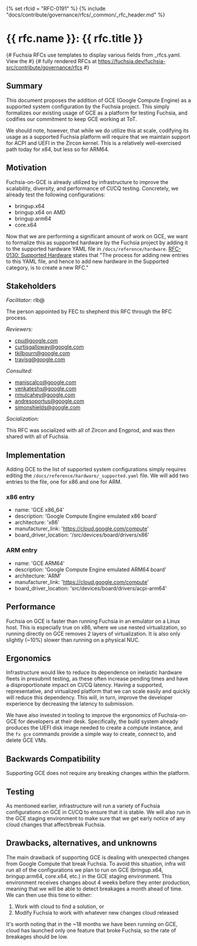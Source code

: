 <!-- Generated with `fx rfc` -->
<!-- mdformat off(templates not supported) -->
{% set rfcid = "RFC-0191" %}
{% include "docs/contribute/governance/rfcs/_common/_rfc_header.md" %}
# {{ rfc.name }}: {{ rfc.title }}
{# Fuchsia RFCs use templates to display various fields from _rfcs.yaml. View the #}
{# fully rendered RFCs at https://fuchsia.dev/fuchsia-src/contribute/governance/rfcs #}
<!-- SET the `rfcid` VAR ABOVE. DO NOT EDIT ANYTHING ELSE ABOVE THIS LINE. -->

<!-- mdformat on -->

<!-- This should begin with an H2 element (for example, ## Summary).-->

## Summary

This document proposes the addition of GCE (Google Compute Engine) as a
supported system configuration by the Fuchsia project. This simply formalizes
our existing usage of GCE as a platform for testing Fuchsia, and codifies our
commitment to keep GCE working at ToT.

We should note, however, that while we do utilize this at scale, codifying its
usage as a supported Fuchsia platform will require that we maintain support for
ACPI and UEFI in the Zircon kernel. This is a relatively well-exercised path
today for x64, but less so for ARM64.

## Motivation

Fuchsia-on-GCE is already utilized by infrastructure to improve the scalability,
diversity, and performance of CI/CQ testing. Concretely, we already test the
following configurations:

* bringup.x64
* bringup.x64 on AMD
* bringup.arm64
* core.x64

Now that we are performing a significant amount of work on GCE, we want to
formalize this as supported hardware by the Fuchsia project by adding it to the
supported hardware YAML file in `/docs/reference/hardware`.
[RFC-0130: Supported Hardware](0130_supported_hardware.md) states that "The
process for adding new entries to this YAML file, and hence to add new hardware
in the Supported category, is to create a new RFC."

## Stakeholders

_Facilitator:_ rlb@

The person appointed by FEC to shepherd this RFC through the RFC process.

_Reviewers:_

-   cpu@google.com
-   curtisgalloway@google.com
-   tkilbourn@google.com
-   travisg@google.com

_Consulted:_

-   maniscalco@google.com
-   venkateshs@google.com
-   nmulcahey@google.com
-   andresoportus@google.com
-   simonshields@google.com

_Socialization:_

This RFC was socialized with all of Zircon and Engprod, and was then shared with
all of Fuchsia.

## Implementation

Adding GCE to the list of supported system configurations simply requires
editing the `/docs/reference/hardware/_supported.yaml` file. We will add two
entries to the file, one for x86 and one for ARM.

### x86 entry

*   name: 'GCE x86_64'
*   description: 'Google Compute Engine emulated x86 board'
*   architecture: 'x86'
*   manufacturer_link: 'https://cloud.google.com/compute'
*   board_driver_location: '/src/devices/board/drivers/x86'

### ARM entry

*   name: 'GCE ARM64'
*   description: 'Google Compute Engine emulated ARM64 board'
*   architecture: 'ARM'
*   manufacturer_link: 'https://cloud.google.com/compute'
*   board_driver_location: 'src/devices/board/drivers/acpi-arm64'

## Performance

Fuchsia on GCE is faster than running Fuchsia in an emulator on a Linux host.
This is especially true on x86, where we use nested virtualization, so running
directly on GCE removes 2 layers of virtualization. It is also only slightly
(~10%) slower than running on a physical NUC.

## Ergonomics

Infrastructure would like to reduce its dependence on inelastic hardware fleets
in presubmit testing, as these often increase pending times and have a
disproportionate impact on CI/CQ latency. Having a supported, representative,
and virtualized platform that we can scale easily and quickly will reduce this
dependency. This will, in turn, improve the developer experience by decreasing
the latency to submission.

We have also invested in tooling to improve the ergonomics of Fuchsia-on-GCE for
developers at their desk. Specifically, the build system already produces the
UEFI disk image needed to create a compute instance, and the `fx gce` commands
provide a simple way to create, connect to, and delete GCE VMs.

## Backwards Compatibility

Supporting GCE does not require any breaking changes within the platform.

## Testing

As mentioned earlier, infrastructure will run a variety of Fuchsia
configurations on GCE in CI/CQ to ensure that it is stable. We will also run in
the GCE staging environment to make sure that we get early notice of any cloud
changes that affect/break Fuchsia.

## Drawbacks, alternatives, and unknowns

The main drawback of supporting GCE is dealing with unexpected changes from
Google Compute that break Fuchsia. To avoid this situation, infra will run all
of the configurations we plan to run on GCE (bringup.x64, bringup.arm64,
core.x64, etc.) in the GCE staging environment. This environment receives
changes about 4 weeks before they enter production, meaning that we will be able
to detect breakages a month ahead of time. We can then use this time to either:

1. Work with cloud to find a solution, or
1. Modify Fuchsia to work with whatever new changes cloud released

It's worth noting that in the ~18 months we have been running on GCE, cloud has
launched only one feature that broke Fuchsia, so the rate of breakages should be
low.
